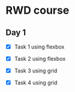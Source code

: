 # RWD course
## Day 1
- [x] Task 1 using flexbox 
- [x] Task 2 using flexbox
- [x] Task 3 using grid
- [x] Task 4 using grid



